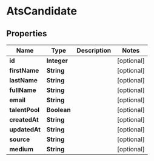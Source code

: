 

# AtsCandidate


## Properties

| Name | Type | Description | Notes |
|------------ | ------------- | ------------- | -------------|
|**id** | **Integer** |  |  [optional] |
|**firstName** | **String** |  |  [optional] |
|**lastName** | **String** |  |  [optional] |
|**fullName** | **String** |  |  [optional] |
|**email** | **String** |  |  [optional] |
|**talentPool** | **Boolean** |  |  [optional] |
|**createdAt** | **String** |  |  [optional] |
|**updatedAt** | **String** |  |  [optional] |
|**source** | **String** |  |  [optional] |
|**medium** | **String** |  |  [optional] |




